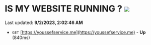 # IS MY WEBSITE RUNNING ? [![](https://img.shields.io/static/v1?label=Sponsor&message=%E2%9D%A4&logo=GitHub&color=%23fe8e86)](https://github.com/sponsors/<username>)

Last updated: **9/2/2023, 2:02:46 AM**

- `GET` [https://youssefservice.me](https://youssefservice.me) - **Up** (840ms)
